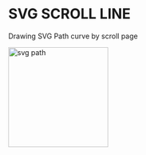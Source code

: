 # SVG SCROLL LINE

Drawing SVG Path curve by scroll page

<img src='https://rawgit.com/jjarcik/experiments/master/svg-scroll-line/svg/path.svg' alt='svg path' width='200'/>
